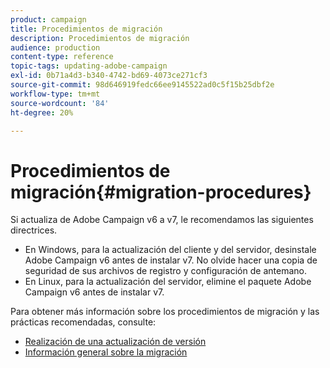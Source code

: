 ```yaml
---
product: campaign
title: Procedimientos de migración
description: Procedimientos de migración
audience: production
content-type: reference
topic-tags: updating-adobe-campaign
exl-id: 0b71a4d3-b340-4742-bd69-4073ce271cf3
source-git-commit: 98d646919fedc66ee9145522ad0c5f15b25dbf2e
workflow-type: tm+mt
source-wordcount: '84'
ht-degree: 20%

---
```


# Procedimientos de migración{#migration-procedures}

Si actualiza de Adobe Campaign v6 a v7, le recomendamos las siguientes directrices.

* En Windows, para la actualización del cliente y del servidor, desinstale Adobe Campaign v6 antes de instalar v7. No olvide hacer una copia de seguridad de sus archivos de registro y configuración de antemano.
* En Linux, para la actualización del servidor, elimine el paquete Adobe Campaign v6 antes de instalar v7.

Para obtener más información sobre los procedimientos de migración y las prácticas recomendadas, consulte:

* [Realización de una actualización de versión](https://helpx.adobe.com/es/campaign/kb/acc-build-upgrade.html)
* [Información general sobre la migración](../../migration/using/about-migration.md)
